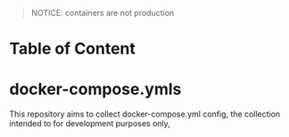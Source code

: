 > NOTICE: containers are not production

# Table of Content

# docker-compose.ymls

This repository aims to collect docker-compose.yml config, the collection
intended to for development purposes only,
